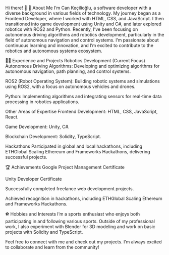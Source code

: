 Hi there! 👋
🚀 About Me
I’m Can Keçilioğlu, a software developer with a diverse background in various fields of technology. My journey began as a Frontend Developer, where I worked with HTML, CSS, and JavaScript. I then transitioned into game development using Unity and C#, and later explored robotics with ROS2 and Python. Recently, I’ve been focusing on autonomous driving algorithms and robotics development, particularly in the field of autonomous navigation and control systems. I’m passionate about continuous learning and innovation, and I’m excited to contribute to the robotics and autonomous systems ecosystem.

👨‍💻 Experience and Projects
Robotics Development (Current Focus)
Autonomous Driving Algorithms: Developing and optimizing algorithms for autonomous navigation, path planning, and control systems.

ROS2 (Robot Operating System): Building robotic systems and simulations using ROS2, with a focus on autonomous vehicles and drones.

Python: Implementing algorithms and integrating sensors for real-time data processing in robotics applications.

Other Areas of Expertise
Frontend Development: HTML, CSS, JavaScript, React.

Game Development: Unity, C#.

Blockchain Development: Solidity, TypeScript.

Hackathons
Participated in global and local hackathons, including ETHGlobal Scaling Ethereum and Frameworks Hackathons, delivering successful projects.

🏆 Achievements
Google Project Management Certificate

Unity Developer Certificate

Successfully completed freelance web development projects.

Achieved recognition in hackathons, including ETHGlobal Scaling Ethereum and Frameworks Hackathons.

⚽ Hobbies and Interests
I’m a sports enthusiast who enjoys both participating in and following various sports. Outside of my professional work, I also experiment with Blender for 3D modeling and work on basic projects with Solidity and TypeScript.

Feel free to connect with me and check out my projects. I’m always excited to collaborate and learn from the community!
